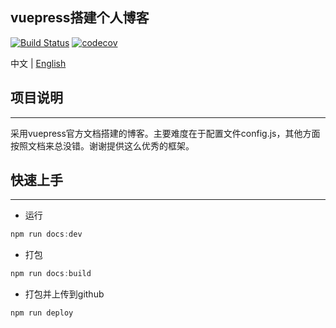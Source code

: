 ## vuepress搭建个人博客

[![Build Status](https://travis-ci.org/susan007/my-blog.svg?branch=master)](https://travis-ci.org/susan007/my-blog)
[![codecov](https://codecov.io/gh/susan007/my-blog/branch/master/graph/badge.svg)](https://codecov.io/gh/susan007/my-blog)

中文 | <a href="./README.md">English</a>

## 项目说明

---

采用vuepress官方文档搭建的博客。主要难度在于配置文件config.js，其他方面按照文档来总没错。谢谢提供这么优秀的框架。



## 快速上手

---

* 运行
```js
npm run docs:dev
```

* 打包
```js
npm run docs:build
```

* 打包并上传到github
```js
npm run deploy
```
